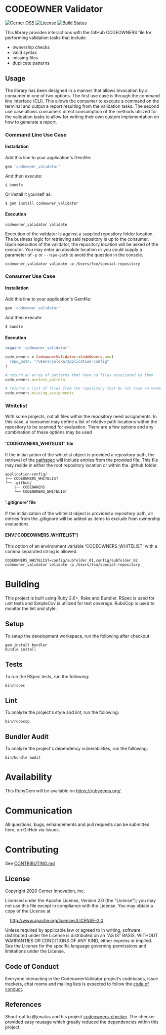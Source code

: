 # CODEOWNER Validator

[![Cerner OSS](https://badgen.net/badge/Cerner/OSS/blue)](http://engineering.cerner.com/2014/01/cerner-and-open-source/)
[![License](https://badgen.net/github/license/cerner/codeowner_validator)](https://github.com/cerner/codeowner_validator/blob/main/LICENSE)
[![Build Status](https://github.com/cerner/codeowner_validator/actions/workflows/ci.yml/badge.svg)](https://github.com/cerner/codeowner_validator/actions/workflows/ci.yml)

This library provides interactions with the GitHub CODEOWNERS file for performing validation tasks that include
* ownership checks
* valid syntax
* missing files
* duplicate patterns

## Usage
The library has been designed in a manner that allows invocation by a consumer in one of two options.  The first use case is through the command line
interface (CLI).  This allows the consumer to execute a command on the terminal and output a report resulting from the validation tasks.  The second use
case allows consumers direct consumption of the methods utilized for the validation tasks to allow for writing their own custom implementation on how
to generate a report.

### Command Line Use Case
#### Installation

Add this line to your application's Gemfile:

```ruby
gem 'codeowner_validator'
```

And then execute:

    $ bundle

Or install it yourself as:

    $ gem install codeowner_validator

#### Execution
```
codeowner_validator validate
```

Execution of the validator is against a supplied repository folder location.  The business logic for retrieving said repository is up to the consumer.
Upon execution of the validator, the repository location will be asked of the executor.  You may enter an absolute location or you could supply a parameter
of `-p` or `--repo-path` to avoid the question in the console.  

```
codeowner_validator validate -p /Users/foo/special-repository
```

### Consumer Use Case
#### Installation

Add this line to your application's Gemfile:

```ruby
gem 'codeowner_validator'
```

And then execute:

    $ bundle

#### Execution
```ruby
require 'codeowner_validator'

code_owners = CodeownerValidator::CodeOwners.new(
  repo_path: "/Users/poloka/application-config"
)

# return an array of patterns that have no files associated to them
code_owners.useless_pattern

# returns a list of files from the repository that do not have an owner assigned
code_owners.missing_assignments
```

### Whitelist
With some projects, not all files within the repository need assignments.  In this case, a consumer may define a list of relative path
locations within the repository to be scanned for evaluation.  There are a few options and any combination of these options may be used

#### 'CODEOWNERS_WHITELIST' file
If the initialization of the whitelist object is provided a repository path, the retrieval of the [pathspec][pathspec-ruby] will include
entries from the provided file.  This file may reside in either the root repository location or within the .github folder.
```
application-config/
├── CODEOWNERS_WHITELIST
└── .github/
    ├── CODEOWNERS
    └── CODEOWNERS_WHITELIST
```

#### '.gitignore' file
If the initialization of the whitelist object is provided a repository path, all entries from the .gitignore will be added as items to
exclude from ownership evaluations.

#### ENV['CODEOWNERS_WHITELIST']
This option of an environment variable 'CODEOWNERS_WHITELIST' with a comma separated string is allowed.

```
CODEOWNERS_WHITELIST=config/subfolder_01,config/subfolder_02 codeowner_validator validate -p /Users/foo/special-repository
```

# Building
This project is built using Ruby 2.6+, Rake and Bundler. RSpec is used for unit tests and SimpleCov
is utilized for test coverage. RuboCop is used to monitor the lint and style.

## Setup

To setup the development workspace, run the following after checkout:

    gem install bundler
    bundle install

## Tests

To run the RSpec tests, run the following:

    bin/rspec

## Lint

To analyze the project's style and lint, run the following:

    bin/rubocop

## Bundler Audit

To analyze the project's dependency vulnerabilities, run the following:

    bin/bundle audit

# Availability

This RubyGem will be available on https://rubygems.org/.

# Communication

All questions, bugs, enhancements and pull requests can be submitted here, on GitHub via Issues.

# Contributing

See [CONTRIBUTING.md](CONTRIBUTING.md)

## License

Copyright 2020 Cerner Innovation, Inc.

Licensed under the Apache License, Version 2.0 (the "License"); you may not use this file except in compliance with the License. You may obtain a copy of the License at

&nbsp;&nbsp;&nbsp;&nbsp;http://www.apache.org/licenses/LICENSE-2.0

Unless required by applicable law or agreed to in writing, software distributed under the License is distributed on an "AS IS" BASIS, WITHOUT WARRANTIES OR CONDITIONS OF ANY KIND, either express or implied. See the License for the specific language governing permissions and limitations under the License.

## Code of Conduct

Everyone interacting in the CodeownerValidator project’s codebases, issue trackers, chat rooms and mailing lists is expected to follow the [code of conduct](CODE_OF_CONDUCT.md).

## References
Shout-out to @jonatas and his project [codeowners-checker](https://github.com/toptal/codeowners-checker).  The checker provided easy reusage which greatly reduced the
dependencies within this project.

[pathspec-ruby]: https://github.com/highb/pathspec-ruby
